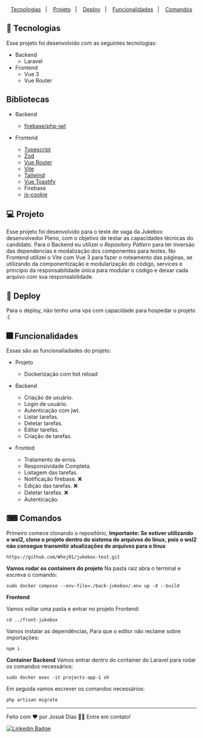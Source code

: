 <p align="center">
  <a href="#-tecnologias">Tecnologias</a>&nbsp;&nbsp;&nbsp;|&nbsp;&nbsp;&nbsp;
  <a href="#-projeto">Projeto</a>&nbsp;&nbsp;&nbsp;|&nbsp;&nbsp;&nbsp;
  <a href="#-deploy">Deploy</a>&nbsp;&nbsp;&nbsp;|&nbsp;&nbsp;&nbsp;
  <a href="#-funcionalidades">Funcionalidades</a>&nbsp;&nbsp;&nbsp;|&nbsp;&nbsp;&nbsp;
  <a href="#-comandos">Comandos</a>
</p>

## 🚀 Tecnologias
Esse projeto foi desenvolvido com as seguintes tecnologias:

- Backend
  - Laravel
- Frontend
  - Vue 3
  - Vue Router

## Bibliotecas
- Backend
  - [firebase/php-jwt](https://github.com/firebase/php-jwt)

- Frontend
  - [Typescript](https://www.typescriptlang.org/)
  - [Zod](https://zod.dev/)
  - [Vue Router](https://router.vuejs.org/guide/)
  - [Vite](https://vitejs.dev/)
  - [Tailwind](https://tailwindcss.com/)
  - [Vue Toastify](https://www.npmjs.com/package/vue3-toastify)
  - Firebase
  - [js-cookie](https://www.npmjs.com/package/js-cookie)

## 💻 Projeto

 Esse projeto foi desenvolvido para o teste de vaga da Jukebox desenvolvedor Pleno, com o objetivo de testar as capacidades técnicas do candidato.
 Para o Backend eu utilizei o *Repository Pattern* para ter inversão das dependencias e modalização dos componentes para testes.
 No Frontend utilizei o Vite com Vue 3 para fazer o roteamento das páginas, se utilizando da componentização e modularização do código, services e principio da responsabilidade única para modular o código e deixar cada arquivo com sua responsabilidade.


## 🚀 Deploy
 Para o deploy, não tenho uma vps com capacidade para hospedar o projeto :(

## 🎆 Funcionalidades

Essas são as funcionaliadades do projeto: 

- Projeto
  - Dockerização com hot reload

- Backend
  - Criação de usuário.
  - Login de usuário.
  - Autenticação com jwt.
  - Listar tarefas.
  - Deletar tarefas.
  - Editar tarefas.
  - Criação de tarefas.

- Fronted
  - Tratamento de erros.
  - Responsividade Completa.
  - Listagem das tarefas.
  - Notificação firebase. ❌
  - Edição das tarefas. ❌
  - Deletar tarefas. ❌
  - Autenticação.

## ⌨ Comandos

Primeiro comece clonando o repositório, **Importante: Se estiver utilizando o wsl2, clone o projeto dentro do sistema de arquivos do linux, pois o wsl2 não consegue transmitir atualizações de arquivos para o linux**

``` https://github.com/Whoj01/jukebox-test.git  ```

**Vamos rodar os containers do projeto**
Na pasta raiz abra o terminal e escreva o comando:

``` sudo docker compose --env-file=./back-jukebox/.env up -d --build ```

**Frontend**

Vamos voltar uma pasta e entrar no projeto Frontend:

``` cd ../front-jukebox ```

Vamos instalar as dependências, Para que o editor não reclame sobre importações:

``` npm i ```

**Container Backend**
Vamos entrar dentro do container do Laravel para rodar os comandos necessários:

``` sudo docker exec -it projects-app-1 sh ```

Em seguida vamos escrever os comandos necessários:

``` php artisan migrate  ```


 ---

<p>Feito com ❤️ por Josué Dias 👋🏽 Entre em contato!</p>

[![Linkedin Badge](https://img.shields.io/badge/-Josuedias-blue?style=flat-square&logo=Linkedin&logoColor=white&link=https://https://www.linkedin.com/in/nycole-xavier-641271202/)](https://www.linkedin.com/in/josué-dias-271458224/)
